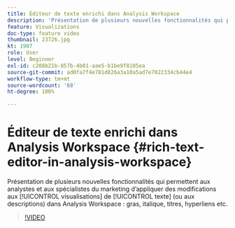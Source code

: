 ```yaml
---
title: Éditeur de texte enrichi dans Analysis Workspace
description: 'Présentation de plusieurs nouvelles fonctionnalités qui permettent aux analystes et aux spécialistes du marketing d’appliquer des modifications aux visualisations de texte (ou aux descriptions) dans Analysis Workspace : gras, italique, titres, hyperliens, etc.'
feature: Visualizations
doc-type: feature video
thumbnail: 23726.jpg
kt: 1907
role: User
level: Beginner
exl-id: c208b21b-857b-4b01-aae5-b1be9f8105ea
source-git-commit: ad0fa7f4e781d826a3a10a5ad7e7022334cb44e4
workflow-type: tm+mt
source-wordcount: '68'
ht-degree: 100%

---
```


# Éditeur de texte enrichi dans Analysis Workspace {#rich-text-editor-in-analysis-workspace}

Présentation de plusieurs nouvelles fonctionnalités qui permettent aux analystes et aux spécialistes du marketing d’appliquer des modifications aux [!UICONTROL visualisations] de [!UICONTROL texte] (ou aux descriptions) dans Analysis Workspace : gras, italique, titres, hyperliens etc.

>[!VIDEO](https://video.tv.adobe.com/v/23726/?quality=12)
